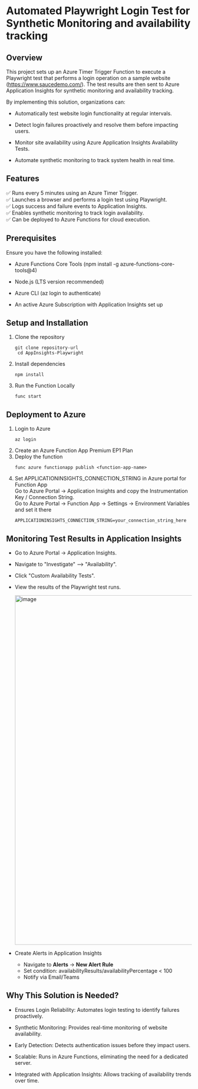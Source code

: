 # **Automated Playwright Login Test for Synthetic Monitoring and availability tracking**

## Overview

This project sets up an Azure Timer Trigger Function to execute a Playwright test that performs a login operation on a sample website (https://www.saucedemo.com/). The test results are then sent to Azure Application Insights for synthetic monitoring and availability tracking.

By implementing this solution, organizations can:

- Automatically test website login functionality at regular intervals.

- Detect login failures proactively and resolve them before impacting users.

- Monitor site availability using Azure Application Insights Availability Tests.

- Automate synthetic monitoring to track system health in real time.

## Features

✅ Runs every 5 minutes using an Azure Timer Trigger.<br>
✅ Launches a browser and performs a login test using Playwright.<br>
✅ Logs success and failure events to Application Insights.<br>
✅ Enables synthetic monitoring to track login availability.<br>
✅ Can be deployed to Azure Functions for cloud execution.<br>

## Prerequisites

Ensure you have the following installed:

- Azure Functions Core Tools (npm install -g azure-functions-core-tools@4)

- Node.js (LTS version recommended)

- Azure CLI (az login to authenticate)

- An active Azure Subscription with Application Insights set up

## Setup and Installation
<ol>
  <li>
Clone the repository    
    
   ``git clone repository-url  ``
   <br>
   ``  cd AppInsights-Playwright ``
    
   
</li>
  
<li> Install dependencies <br>
  
  ``npm install``
</li>


  <li> 
  Run the Function Locally
    
   ``func start``
  </li>
  </ol>
  
## Deployment to Azure

<ol>
  <li> Login to Azure

``az login``
</li>
<li>
 Create an Azure Function App Premium EP1 Plan

</li>
<li>
 Deploy the function

``func azure functionapp publish <function-app-name>``
</li>

<li>
 Set APPLICATIONINSIGHTS_CONNECTION_STRING in Azure portal for Function App <br/>
 Go to Azure Portal → Application Insights and copy the Instrumentation Key / Connection String. <br/>
 Go to Azure Portal → Function App -> Settings -> Environment Variables and set it there <br/>

 ``
APPLICATIONINSIGHTS_CONNECTION_STRING=your_connection_string_here
``

</li>
</ol>

## Monitoring Test Results in Application Insights

- Go to Azure Portal → Application Insights.

- Navigate to "Investigate" --> "Availability".

- Click "Custom Availability Tests".

- View the results of the Playwright test runs.
  
  <img width="949" alt="image" src="https://github.com/user-attachments/assets/d041660c-497f-4780-aa7d-afc424e9fa28" />

- Create Alerts in Application Insights

    - Navigate to **Alerts** → **New Alert Rule**
    - Set condition: availabilityResults/availabilityPercentage < 100
    - Notify via Email/Teams    


## Why This Solution is Needed?

- Ensures Login Reliability: Automates login testing to identify failures proactively.

- Synthetic Monitoring: Provides real-time monitoring of website availability.

- Early Detection: Detects authentication issues before they impact users.

- Scalable: Runs in Azure Functions, eliminating the need for a dedicated server.

- Integrated with Application Insights: Allows tracking of availability trends over time.
